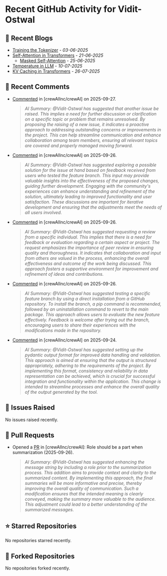 # Recent GitHub Activity for Vidit-Ostwal

## 📝 Recent Blogs
- [Training the Tokenizer](https://www.notion.so/207e478805d48090b34fcc5c8e8c3c01?v=207e478805d480cfac6c000ca3c80482) - *03-06-2025*
- [Self-Attention in Transformers](https://www.notion.so/viditostwal/Self-Attention-in-Transformers-216e478805d48005b515fac90e1d76e0) - *21-06-2025*
  - [Masked Self-Attention](https://www.notion.so/viditostwal/Self-Attention-in-Transformers-216e478805d48005b515fac90e1d76e0) - *25-06-2025*
- [Temperature in LLM](https://open.substack.com/pub/viditostwal/p/how-does-temperature-changes-the?r=m52qu&utm_campaign=post&utm_medium=web&showWelcomeOnShare=false) - *10-07-2025*
- [KV Caching in Transformers](https://open.substack.com/pub/viditostwal/p/kv-key-value-cache-in-transformers?r=m52qu&utm_campaign=post&utm_medium=web&showWelcomeOnShare=false) - *26-07-2025*
## 💬 Recent Comments
- [Commented](https://github.com/crewAIInc/crewAI/pull/3225#issuecomment-3341342430) in [crewAIInc/crewAI] on 2025-09-27.
  > *AI Summary: @Vidit-Ostwal has suggested that another issue be raised. This implies a need for further discussion or clarification on a specific topic or problem that remains unresolved. By proposing the raising of a new issue, it indicates a proactive approach to addressing outstanding concerns or improvements in the project. This can help streamline communication and enhance collaboration among team members, ensuring all relevant topics are covered and properly managed moving forward.*
- [Commented](https://github.com/crewAIInc/crewAI/pull/3591#issuecomment-3339914567) in [crewAIInc/crewAI] on 2025-09-26.
  > *AI Summary: @Vidit-Ostwal has suggested exploring a possible solution for the issue at hand based on feedback received from users who tested the feature branch. This input may provide valuable insights into the effectiveness of the proposed changes, guiding further development. Engaging with the community's experiences can enhance understanding and refinement of the solution, ultimately leading to improved functionality and user satisfaction. These discussions are important for iterative development and ensuring that the adjustments meet the needs of all users involved.*
- [Commented](https://github.com/crewAIInc/crewAI/pull/3601#issuecomment-3339015287) in [crewAIInc/crewAI] on 2025-09-26.
  > *AI Summary: @Vidit-Ostwal has suggested requesting a review from a specific individual. This implies that there is a need for feedback or evaluation regarding a certain aspect or project. The request emphasizes the importance of peer review in ensuring quality and thoroughness. It indicates that collaboration and input from others are valued in the process, enhancing the overall effectiveness and outcome of the work being discussed. This approach fosters a supportive environment for improvement and refinement of ideas and contributions.*
- [Commented](https://github.com/crewAIInc/crewAI/issues/2885#issuecomment-3338740438) in [crewAIInc/crewAI] on 2025-09-26.
  > *AI Summary: @Vidit-Ostwal has suggested testing a specific feature branch by using a direct installation from a GitHub repository. To install the branch, a pip command is recommended, followed by an uninstallation command to revert to the main package. This approach allows users to evaluate the new feature effectively. Feedback is welcome after trying out the branch, encouraging users to share their experiences with the modifications made in the repository.*
- [Commented](https://github.com/crewAIInc/crewAI/issues/3335#issuecomment-3328808921) in [crewAIInc/crewAI] on 2025-09-24.
  > *AI Summary: @Vidit-Ostwal has suggested setting up the pydantic output format for improved data handling and validation. This approach is aimed at ensuring that the output is structured appropriately, adhering to the requirements of the project. By implementing this format, consistency and reliability in data representation can be achieved, which is crucial for successful integration and functionality within the application. This change is intended to streamline processes and enhance the overall quality of the output generated by the tool.*

## 🐛 Issues Raised
No issues raised recently.

## 🚀 Pull Requests
- Opened a [PR](https://github.com/crewAIInc/crewAI/pull/3601) in [crewAIInc/crewAI]: Role should be a part when summarization (2025-09-26).
  > *AI Summary: @Vidit-Ostwal has suggested enhancing the message string by including a role prior to the summarization process. This addition aims to provide context and clarity to the summarized content. By implementing this approach, the final summaries will be more informative and precise, thereby improving the overall quality of communication. Such a modification ensures that the intended meaning is clearly conveyed, making the summary more valuable to the audience. This adjustment could lead to a better understanding of the summarized messages.*

## ⭐ Starred Repositories
No repositories starred recently.

## 🍴 Forked Repositories
No repositories forked recently.
